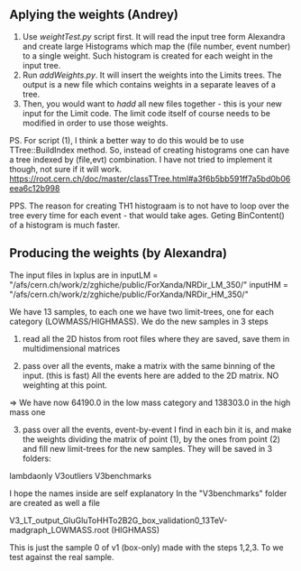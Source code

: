 ## Aplying the weights (Andrey)

1. Use *weightTest.py* script first. It will read the input tree form Alexandra and create
large Histograms which map the (file number, event number) to a single weight.  Such
histogram is created for each weight in the input tree.  
2. Run *addWeights.py*. It will insert the weights into the Limits trees. The output is a
new file which contains weights in a separate leaves of a tree.
3. Then, you would want to *hadd* all new files together - this is your new input for the
Limit code.  The limit code itself of course needs to be modified in order to use those
weights.

PS. For script (1), I think a better way to do this would be to use TTree::BuildIndex
method. So, instead of creating histograms one can have a tree indexed by (file,evt)
combination. I have not tried to implement it though, not sure if it will work.
https://root.cern.ch/doc/master/classTTree.html#a3f6b5bb591ff7a5bd0b06eea6c12b998

PPS. The reason for creating TH1 histograam is to not have to loop over the tree every
time for each event - that would take ages. Geting BinContent() of a histogram is much
faster.


## Producing the weights (by Alexandra)
The input files in lxplus are in
inputLM = "/afs/cern.ch/work/z/zghiche/public/ForXanda/NRDir_LM_350/"
inputHM = "/afs/cern.ch/work/z/zghiche/public/ForXanda/NRDir_HM_350/"

We have 13 samples, to each one we have two limit-trees, one for each category (LOWMASS/HIGHMASS). 
We do the new samples in 3 steps

1) read all the 2D histos from root files where they are saved, save them in multidimensional matrices

2) pass over all the events, make a matrix with the same binning of the input. (this is fast)
All the events here are added to the 2D matrix. NO weighting at this point. 

  => We have now  64190.0 in the low mass category and 138303.0 in the high mass one

3) pass over all the events, event-by-event I find in each bin it is, and make the weights dividing the matrix of point (1), by the ones from point (2) and fill new limit-trees for the new samples. 
They will be saved in 3 folders:

lambdaonly 
V3outliers
V3benchmarks

I hope the names inside are self explanatory
In the "V3benchmarks" folder are created as well a file 

V3_LT_output_GluGluToHHTo2B2G_box_validation0_13TeV-madgraph_LOWMASS.root (HIGHMASS)

This is just the sample 0 of v1 (box-only) made with the steps 1,2,3. To we test against the real sample. 
